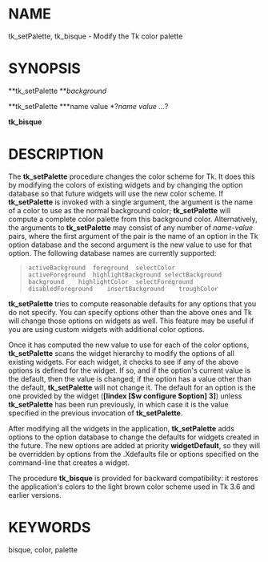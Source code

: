 # NAME

tk_setPalette, tk_bisque - Modify the Tk color palette

# SYNOPSIS

**tk_setPalette ***background*

**tk_setPalette ***name value *?*name value \...*?

**tk_bisque**

# DESCRIPTION

The **tk_setPalette** procedure changes the color scheme for Tk. It does
this by modifying the colors of existing widgets and by changing the
option database so that future widgets will use the new color scheme. If
**tk_setPalette** is invoked with a single argument, the argument is the
name of a color to use as the normal background color; **tk_setPalette**
will compute a complete color palette from this background color.
Alternatively, the arguments to **tk_setPalette** may consist of any
number of *name*-*value* pairs, where the first argument of the pair is
the name of an option in the Tk option database and the second argument
is the new value to use for that option. The following database names
are currently supported:

>
>     activeBackground	foreground	selectColor
>     activeForeground	highlightBackground	selectBackground
>     background	highlightColor	selectForeground
>     disabledForeground	insertBackground	troughColor

**tk_setPalette** tries to compute reasonable defaults for any options
that you do not specify. You can specify options other than the above
ones and Tk will change those options on widgets as well. This feature
may be useful if you are using custom widgets with additional color
options.

Once it has computed the new value to use for each of the color options,
**tk_setPalette** scans the widget hierarchy to modify the options of
all existing widgets. For each widget, it checks to see if any of the
above options is defined for the widget. If so, and if the option\'s
current value is the default, then the value is changed; if the option
has a value other than the default, **tk_setPalette** will not change
it. The default for an option is the one provided by the widget
(**\[lindex \[\$w configure \$option\] 3\]**) unless **tk_setPalette**
has been run previously, in which case it is the value specified in the
previous invocation of **tk_setPalette**.

After modifying all the widgets in the application, **tk_setPalette**
adds options to the option database to change the defaults for widgets
created in the future. The new options are added at priority
**widgetDefault**, so they will be overridden by options from the
.Xdefaults file or options specified on the command-line that creates a
widget.

The procedure **tk_bisque** is provided for backward compatibility: it
restores the application\'s colors to the light brown color scheme used
in Tk 3.6 and earlier versions.

# KEYWORDS

bisque, color, palette
